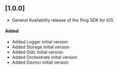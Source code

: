 ## [1.0.0]
- General Availability release of the Ping SDK for iOS

#### Added
- Added Logger initial version
- Added Storage initial version
- Added Oidc initial version
- Added Orchestrate initial version
- Added Davinci initial version
